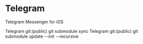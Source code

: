 # Telegram
Telegram Messenger for iOS

Telegram git:(public) git submodule sync
Telegram git:(public) git submodule update --init --recursive
